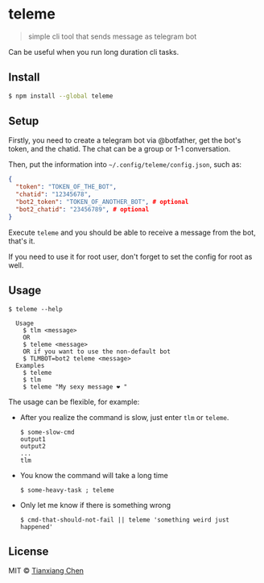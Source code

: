 # teleme

> simple cli tool that sends message as telegram bot

Can be useful when you run long duration cli tasks.


## Install

```bash
$ npm install --global teleme
```


## Setup

Firstly, you need to create a telegram bot via @botfather, get the bot's token, and the chatid.
The chat can be a group or 1-1 conversation.

Then, put the information into `~/.config/teleme/config.json`, such as:

```json
{
  "token": "TOKEN_OF_THE_BOT",
  "chatid": "12345678",
  "bot2_token": "TOKEN_OF_ANOTHER_BOT", # optional
  "bot2_chatid": "23456789", # optional
}
```

Execute `teleme` and you should be able to receive a message from the bot, that's it.

If you need to use it for root user, don't forget to set the config for root as well.


## Usage

```
$ teleme --help

  Usage
    $ tlm <message>
    OR
    $ teleme <message>
    OR if you want to use the non-default bot
    $ TLMBOT=bot2 teleme <message>
  Examples
    $ teleme
    $ tlm
    $ teleme "My sexy message ❤️ "
```

The usage can be flexible, for example:

* After you realize the command is slow, just enter `tlm` or `teleme`.
  ```
  $ some-slow-cmd
  output1
  output2
  ...
  tlm
  ```
* You know the command will take a long time
  ```
  $ some-heavy-task ; teleme
  ```
* Only let me know if there is something wrong
  ```
  $ cmd-that-should-not-fail || teleme 'something weird just happened'
  ```

## License

MIT © [Tianxiang Chen](https://github.com/txchen)
